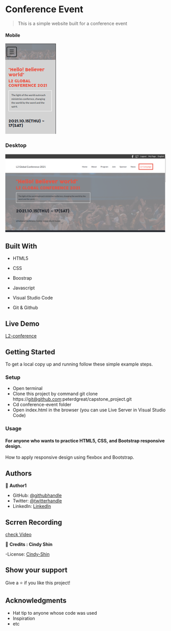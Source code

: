 # Conference Event


> This is a simple website built for a conference event

#### Mobile

![screenshot](/img/event_mobile.png) 


### Desktop


![screenshot-3](/img/event_desktop.png)



## Built With

- HTML5

- CSS

- Boostrap

- Javascript

- Visual Studio Code

- Git & Github


## Live Demo
[L2-conference](https://peterdgreat.github.io/capstone_project/)

## Getting Started
To get a local copy up and running follow these simple example steps.

### Setup
* Open terminal
* Clone this project by command git clone https://git@github.com:peterdgreat/capstone_project.git
* Cd conference-event folder
* Open index.html in the browser (you can use Live Server in Visual Studio Code)


### Usage
#### For anyone who wants to practice HTML5, CSS, and Bootstrap responsive design.
How to apply responsive design using flexbox and Bootstrap.



## Authors

👤 **Author1**

- GitHub: [@githubhandle](https://github.com/peterdgreat)
- Twitter: [@twitterhandle](https://twitter.com/dev_Peter_O)
- LinkedIn: [LinkedIn](https://linkedin.com/in/ajayi-peter-4391ab1b5)

## Scrren Recording
[check Video](https://www.veed.io/download/58464311-2488-4fa3-8159-66df55a83a3c)

👤 **Credits : Cindy Shin**

-License: [Cindy-Shin](https://www.behance.net/gallery/29845175/CC-Global-Summit-2015)

## Show your support

Give a ⭐️ if you like this project!

## Acknowledgments
- Hat tip to anyone whose code was used
- Inspiration
- etc